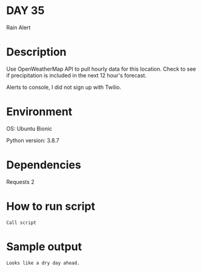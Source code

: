 
# DAY 35

Rain Alert

# Description

Use OpenWeatherMap API to pull hourly data for this location.
Check to see if precipitation is included in the next 12 hour's forecast.

Alerts to console, I did not sign up with Twilio.

# Environment
OS: Ubuntu Bionic

Python version: 3.8.7

# Dependencies

Requests 2

# How to run script
```
Call script
```

# Sample output
```
Looks like a dry day ahead.
```

